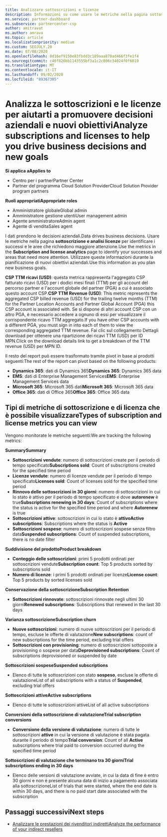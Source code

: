 ```yaml
---
title: Analizzare sottoscrizioni e licenze
description: Informazioni su come usare le metriche nella pagina sottoscrizione e analisi licenze per identificare i successi e le aree che richiedono maggiore attenzione.
ms.service: partner-dashboard
ms.subservice: partnercenter-csp
author: amitravat
ms.author: amrava
ms.topic: article
ms.localizationpriority: medium
ms.custom: SEOJULY.20
ms.date: 07/08/2020
ms.openlocfilehash: 8d16ef9150e83fbdd3c189aaa878ad466f3fe1f4
ms.sourcegitcommit: c40f826bb1143555bf3a1c2c806c34024f0f6019
ms.translationtype: MT
ms.contentlocale: it-IT
ms.lasthandoff: 09/02/2020
ms.locfileid: "89367305"
---
```

# <a name="analyze-subscriptions-and-licenses-to-help-you-drive-business-decisions-and-new-goals"></a><span data-ttu-id="07a89-103">Analizza le sottoscrizioni e le licenze per aiutarti a promuovere decisioni aziendali e nuovi obiettivi</span><span class="sxs-lookup"><span data-stu-id="07a89-103">Analyze subscriptions and licenses to help you drive business decisions and new goals</span></span>

<span data-ttu-id="07a89-104">**Si applica a**</span><span class="sxs-lookup"><span data-stu-id="07a89-104">**Applies to**</span></span>

- <span data-ttu-id="07a89-105">Centro per i partner</span><span class="sxs-lookup"><span data-stu-id="07a89-105">Partner Center</span></span>
- <span data-ttu-id="07a89-106">Partner del programma Cloud Solution Provider</span><span class="sxs-lookup"><span data-stu-id="07a89-106">Cloud Solution Provider program partners</span></span>

<span data-ttu-id="07a89-107">**Ruoli appropriati**</span><span class="sxs-lookup"><span data-stu-id="07a89-107">**Appropriate roles**</span></span>

- <span data-ttu-id="07a89-108">Amministratore globale</span><span class="sxs-lookup"><span data-stu-id="07a89-108">Global admin</span></span>
- <span data-ttu-id="07a89-109">Amministratore gestione utenti</span><span class="sxs-lookup"><span data-stu-id="07a89-109">User management admin</span></span>
- <span data-ttu-id="07a89-110">Agente amministratore</span><span class="sxs-lookup"><span data-stu-id="07a89-110">Admin agent</span></span>
- <span data-ttu-id="07a89-111">Agente di vendita</span><span class="sxs-lookup"><span data-stu-id="07a89-111">Sales agent</span></span>

<span data-ttu-id="07a89-112">I dati prendono le decisioni aziendali.</span><span class="sxs-lookup"><span data-stu-id="07a89-112">Data drives business decisions.</span></span> <span data-ttu-id="07a89-113">Usare le metriche nella pagina **sottoscrizione e analisi licenze** per identificare i successi e le aree che richiedono maggiore attenzione.</span><span class="sxs-lookup"><span data-stu-id="07a89-113">Use the metrics in the **Subscription and license analytics** page to identify your successes and areas that need more attention.</span></span> <span data-ttu-id="07a89-114">Utilizzare queste informazioni durante la pianificazione di nuovi obiettivi aziendali.</span><span class="sxs-lookup"><span data-stu-id="07a89-114">Use this information as you plan new business goals.</span></span>

<span data-ttu-id="07a89-115">**CSP TTM ricavi (USD)**: questa metrica rappresenta l'aggregato CSP fatturato ricavi (USD) per i dodici mesi finali (TTM) per gli account del percorso partner e l'account globale del partner (PGA) a cui è associato questo account CSP.</span><span class="sxs-lookup"><span data-stu-id="07a89-115">**CSP TTM Revenue (USD)**: This metric represents the aggregated CSP billed revenue (USD) for the trailing twelve months (TTM) for the Partner Location Accounts and Partner Global Account (PGA) this CSP account is associated with.</span></span> <span data-ttu-id="07a89-116">Se si dispone di altri account CSP con un altro PGA, è necessario accedere a ognuno di essi per visualizzare il corrispondente ricavo TTM aggregato.</span><span class="sxs-lookup"><span data-stu-id="07a89-116">If you have other CSP accounts with a different PGA, you must sign in into each of them to view the corresponding aggregated TTM revenue.</span></span>  <span data-ttu-id="07a89-117">Fai clic sul collegamento Dettagli download per ottenere una ripartizione dei ricavi TTM (USD) per ID MPN.</span><span class="sxs-lookup"><span data-stu-id="07a89-117">Click on the download details link to get a breakdown of the TTM revenue (USD) per MPN ID.</span></span>

<span data-ttu-id="07a89-118">Il resto del report può essere trasformato tramite pivot in base ai prodotti seguenti:</span><span class="sxs-lookup"><span data-stu-id="07a89-118">The rest of the report can pivot based on the following products:</span></span>

 - <span data-ttu-id="07a89-119">**Dynamics 365**: dati di Dynamics 365</span><span class="sxs-lookup"><span data-stu-id="07a89-119">**Dynamics 365**: Dynamics 365 data</span></span>  
 - <span data-ttu-id="07a89-120">**EMS**: dati di Enterprise Management Services</span><span class="sxs-lookup"><span data-stu-id="07a89-120">**EMS**: Enterprise Management Services data</span></span>  
 - <span data-ttu-id="07a89-121">**Microsoft 365**: Microsoft 365 dati</span><span class="sxs-lookup"><span data-stu-id="07a89-121">**Microsoft 365**: Microsoft 365 data</span></span>  
 - <span data-ttu-id="07a89-122">**Office 365**: dati di Office 365</span><span class="sxs-lookup"><span data-stu-id="07a89-122">**Office 365**: Office 365 data</span></span>  


## <a name="types-of-subscription-and-license-metrics-you-can-view"></a><span data-ttu-id="07a89-123">Tipi di metriche di sottoscrizione e di licenza che è possibile visualizzare</span><span class="sxs-lookup"><span data-stu-id="07a89-123">Types of subscription and license metrics you can view</span></span>

<span data-ttu-id="07a89-124">Vengono monitorate le metriche seguenti:</span><span class="sxs-lookup"><span data-stu-id="07a89-124">We are tracking the following metrics:</span></span>

<span data-ttu-id="07a89-125">**Summary**</span><span class="sxs-lookup"><span data-stu-id="07a89-125">**Summary**</span></span>  
 - <span data-ttu-id="07a89-126">**Sottoscrizioni vendute**: numero di sottoscrizioni create per il periodo di tempo specificato</span><span class="sxs-lookup"><span data-stu-id="07a89-126">**Subscriptions sold**: Count of subscriptions created for the specified time period</span></span>  
 - <span data-ttu-id="07a89-127">**Licenze vendute**: numero di licenze vendute per il periodo di tempo specificato</span><span class="sxs-lookup"><span data-stu-id="07a89-127">**Licenses sold**: Count of licenses sold for the specified time period</span></span>   
 - <span data-ttu-id="07a89-128">**Rinnovo delle sottoscrizioni in 30 giorni**: numero di sottoscrizioni in cui lo stato è attivo per il periodo di tempo specificato e dove **autorenew** è true</span><span class="sxs-lookup"><span data-stu-id="07a89-128">**Subscriptions renewing in 30 days**: Count of subscriptions where the status is active for the specified time period and where **Autorenew** is true</span></span>
 - <span data-ttu-id="07a89-129">**Sottoscrizioni attive**: sottoscrizioni in cui lo stato è **attivo**</span><span class="sxs-lookup"><span data-stu-id="07a89-129">**Active subscriptions**: Subscriptions where the status is **Active**</span></span>  
 - <span data-ttu-id="07a89-130">**Sottoscrizioni sospese**: numero di sottoscrizioni sospese senza filtro data</span><span class="sxs-lookup"><span data-stu-id="07a89-130">**Suspended subscriptions**: Count of suspended subscriptions, there is no date filter</span></span>  

<span data-ttu-id="07a89-131">**Suddivisione del prodotto**</span><span class="sxs-lookup"><span data-stu-id="07a89-131">**Product breakdown**</span></span>  
 - <span data-ttu-id="07a89-132">**Conteggio delle sottoscrizioni**: primi 5 prodotti ordinati per sottoscrizioni vendute</span><span class="sxs-lookup"><span data-stu-id="07a89-132">**Subscription count**: Top 5 products sorted by subscriptions sold</span></span>  
 - <span data-ttu-id="07a89-133">**Numero di licenze**: i primi 5 prodotti ordinati per licenze</span><span class="sxs-lookup"><span data-stu-id="07a89-133">**License count**: Top 5 products by sorted licenses sold</span></span>

<span data-ttu-id="07a89-134">**Conservazione della sottoscrizione**</span><span class="sxs-lookup"><span data-stu-id="07a89-134">**Subscription Retention**</span></span>
 - <span data-ttu-id="07a89-135">**Sottoscrizioni rinnovate**: sottoscrizioni rinnovate negli ultimi 30 giorni</span><span class="sxs-lookup"><span data-stu-id="07a89-135">**Renewed subscriptions**: Subscriptions that renewed in the last 30 days</span></span>  

<span data-ttu-id="07a89-136">**Varianza sottoscrizione**</span><span class="sxs-lookup"><span data-stu-id="07a89-136">**Subscription churn**</span></span>  
 - <span data-ttu-id="07a89-137">**Nuove sottoscrizioni**: numero di nuove sottoscrizioni per il periodo di tempo, escluse le offerte di valutazione</span><span class="sxs-lookup"><span data-stu-id="07a89-137">**New subscriptions**: count of new subscriptions for the time period, excluding trial offers</span></span>  
 - <span data-ttu-id="07a89-138">**Sottoscrizioni con provisioning**: numero di sottoscrizioni sottoposte a provisioning o sospese per data</span><span class="sxs-lookup"><span data-stu-id="07a89-138">**Deprovisioned subscriptions**: Count of subscriptions deprovisioned or suspended by date</span></span>  

<span data-ttu-id="07a89-139">**Sottoscrizioni sospese**</span><span class="sxs-lookup"><span data-stu-id="07a89-139">**Suspended subscriptions**</span></span>  
 - <span data-ttu-id="07a89-140">Elenco di tutte le sottoscrizioni con stato **sospeso**, escluse le offerte di valutazione</span><span class="sxs-lookup"><span data-stu-id="07a89-140">List of all subscriptions with a status of **Suspended**, excluding trial offers</span></span>  
  
<span data-ttu-id="07a89-141">**Sottoscrizioni attive**</span><span class="sxs-lookup"><span data-stu-id="07a89-141">**Active subscriptions**</span></span>
 - <span data-ttu-id="07a89-142">Elenco di tutte le sottoscrizioni attive</span><span class="sxs-lookup"><span data-stu-id="07a89-142">List of all active subscriptions</span></span>  

<span data-ttu-id="07a89-143">**Conversioni della sottoscrizione di valutazione**</span><span class="sxs-lookup"><span data-stu-id="07a89-143">**Trial subscription conversions**</span></span>  
 - <span data-ttu-id="07a89-144">**Conversione della versione di valutazione**: numero di tutte le sottoscrizioni **attive** in cui la versione di valutazione è stata pagata durante il periodo di tempo</span><span class="sxs-lookup"><span data-stu-id="07a89-144">**Trial conversion**: Count of all **Active** subscriptions where trial paid to conversion occurred during the specified time period</span></span>  

<span data-ttu-id="07a89-145">**Sottoscrizioni di valutazione che terminano tra 30 giorni**</span><span class="sxs-lookup"><span data-stu-id="07a89-145">**Trial subscriptions ending in 30 days**</span></span>  
 - <span data-ttu-id="07a89-146">Elenco delle versioni di valutazione avviate, in cui la data di fine è entro 30 giorni e non è presente alcuna data di inizio a pagamento associata alla sottoscrizione</span><span class="sxs-lookup"><span data-stu-id="07a89-146">List of trials that were started, where the end date is within 30 days, and there is no paid start date associated with the subscription</span></span>  

## <a name="next-steps"></a><span data-ttu-id="07a89-147">Passaggi successivi</span><span class="sxs-lookup"><span data-stu-id="07a89-147">Next steps</span></span>

- [<span data-ttu-id="07a89-148">Analizzare le prestazioni dei rivenditori indiretti</span><span class="sxs-lookup"><span data-stu-id="07a89-148">Analyze the performance of your indirect resellers</span></span>](analyze-indirect-resellers.md)